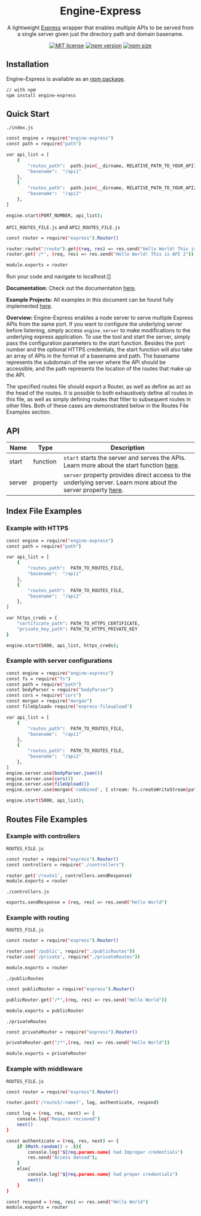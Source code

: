 <h1 align="center">Engine-Express</h1>

<div align="center">

A lightweight [Express](https://expressjs.com/) wrapper that enables multiple APIs to be served from a single server given just the directory path and domain basename.

[![MIT license](https://img.shields.io/badge/license-MIT-blue.svg)](https://github.com/matthewgferrari/engine-express/blob/main/LICENSE)
[![npm version](https://img.shields.io/npm/v/engine-express)](https://www.npmjs.com/package/express-engine)
[![npm size](https://img.shields.io/bundlephobia/min/engine-express)](https://github.com/matthewgferrari/engine-express/blob/main/src)

</div>

## Installation
Engine-Express is available as an [npm package](https://www.npmjs.com/package/engine-express).
```sh
// with npm
npm install engine-express
```
## Quick Start
`./index.js`
```sh
const engine = require("engine-express")
const path = require("path")

var api_list = [
	{
		"routes_path":  path.join(__dirname, RELATIVE_PATH_TO_YOUR_API1_ROUTES_FILE),
		"basename":  "/api1"
	},
	{
		"routes_path":  path.join(__dirname, RELATIVE_PATH_TO_YOUR_API2_ROUTES_FILE),
		"basename":  "/api2"
	},
]

engine.start(PORT_NUMBER, api_list);
```

`API1_ROUTES_FILE.js` and `API2_ROUTES_FILE.js`
```sh
const router = require("express").Router()

router.route("/route").get((req, res) => res.send("Hello World! This is a route"))
router.get('/*', (req, res) => res.send("Hello World! This is API 2"))

module.exports = router
```

Run your code and navigate to localhost:[]
   
**Documentation:** Check out the documentation [here](https://github.com/matthewgferrari/engine-express/blob/main/docs).

**Example Projects:** All examples in this document can be found fully implemented [here](https://github.com/matthewgferrari/engine-express/blob/main/example).

**Overview:** Engine-Express enables a node server to serve multiple Express APIs from the same port.  If you want to configure the underlying server before listening, simply access `engine.server` to make modifications to the underlying express application. To use the tool and start the server, simply pass the configuration parameters to the start function. Besides the port number and the optional HTTPS credentials, the start function will also take an array of APIs in the format of a basename and path. The basename represents the subdomain of the server where the API should be accessible, and the path represents the location of the routes that make up the API.

The specified routes file should export a Router, as well as define as act as the head of the routes. It is possible to both exhaustively define all routes in this file, as well as simply defining routes that filter to subsequent routes in other files. Both of these cases are demonstrated below in the Routes File Examples section.
## API
Name | Type | Description
-----|------|---------
start| function| `start` starts the server and serves the APIs. Learn more about the start function [here](https://github.com/matthewgferrari/engine-express/blob/main/docs/start.md).
server| property| `server` property provides direct access to the underlying server. Learn more about the server property [here](https://github.com/matthewgferrari/engine-express/blob/main/docs/server.md).

## Index File Examples
### Example with HTTPS
```sh
const engine = require("engine-express")
const path = require("path")

var api_list = [
	{
		"routes_path":  PATH_TO_ROUTES_FILE,
		"basename":  "/api1"
	},
	{
		"routes_path":  PATH_TO_ROUTES_FILE,
		"basename":  "/api2"
	},
]

var https_creds = {
    "certificate_path": PATH_TO_HTTPS_CERTIFICATE,
    "private_key_path": PATH_TO_HTTPS_PRIVATE_KEY
}

engine.start(5000, api_list, https_creds);
```
### Example with server configurations
```sh
const engine = require("engine-express")
const fs = require("fs")
const path = require("path")
const bodyParser = require("bodyParser")
const cors = require("cors")
const morgan = require("morgan")
const fileUpload= require("express-fileupload")

var api_list = [
	{
		"routes_path":  PATH_TO_ROUTES_FILE,
		"basename":  "/api1"
	},
	{
		"routes_path":  PATH_TO_ROUTES_FILE,
		"basename":  "/api2"
	},
]
engine.server.use(bodyParser.json())
engine.server.use(cors())
engine.server.use(fileUpload())
engine.server.use(morgan('combined', { stream: fs.createWriteStream(path.join(__dirname, '../engine-express.log'), { flags: 'a' }) }))

engine.start(5000, api_list);
```
## Routes File Examples
### Example with controllers

`ROUTES_FILE.js`
```sh
const router = require("express").Router()
const controllers = require("./controllers")

router.get('/route1', controllers.sendResponse)
module.exports = router
```

`./controllers.js`
```sh
exports.sendResponse = (req, res) => res.send("Hello World")
```
### Example with routing

`ROUTES_FILE.js`
```sh
const router = require("express").Router()

router.use('/public', require("./publicRoutes"))
router.use('/private', require("./privateRoutes"))

module.exports = router
```
`./publicRoutes`
```sh
const publicRouter = require("express").Router()

publicRouter.get("/*",(req, res) => res.send("Hello World"))

module.exports = publicRouter
```
`./privateRoutes`
```sh
const privateRouter = require("express").Router()

privateRouter.get("/*",(req, res) => res.send("Hello World"))

module.exports = privateRouter
```
### Example with middleware
`ROUTES_FILE.js`
```sh
const router = require("express").Router()

router.post('/route1/:name?', log, authenticate, respond)

const log = (req, res, next) => {
	console.log("Request recieved")
	next()
}

const authenticate = (req, res, next) => {
	if (Math.random() > .5){
		console.log("${req.params.name} had Improper credentials")
		res.send("Access denied");
	}
	else{
		console.log("${req.params.name} had proper credentials")
		next()
	}
}

const respond = (req, res) => res.send("Hello World")
module.exports = router
```
